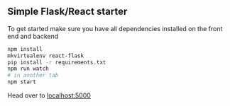 ## Simple Flask/React starter

To get started make sure you have all dependencies installed on the front end and backend

```sh
npm install
mkvirtualenv react-flask
pip install -r requirements.txt
npm run watch
# in another tab
npm start
```

Head over to [localhost:5000](localhost:5000)